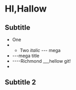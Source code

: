 # HI,Hallow
## Subtitle
* One
* * Two _italic_
--- mega
* ---mega title
* ----Richmond
___hellow git!
* 
## Subtitle 2
